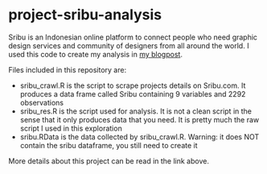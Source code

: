 # project-sribu-analysis
Sribu is an Indonesian online platform to connect people who need graphic design services and community of designers from all around the world.
I used this code to create my analysis in [my blogpost](http://pandutruhandito.tumblr.com/post/111245480179/how-designers-irrationality-and-inertia-make-up "How Designers’ Irrationality & Inertia Make Up @Sribudotcom’s Success").

Files included in this repository are:
+ sribu_crawl.R is the script to scrape projects details on Sribu.com. It produces a data frame called Sribu containing 9 variables and 2292 observations
+ sribu_res.R is the script used for analysis. It is not a clean script in the sense that it only produces data that you need. It is pretty much the raw script I used in this exploration
+ sribu.RData is the data collected by sribu_crawl.R. Warning: it does NOT contain the sribu dataframe, you still need to create it

More details about this project can be read in the link above.

